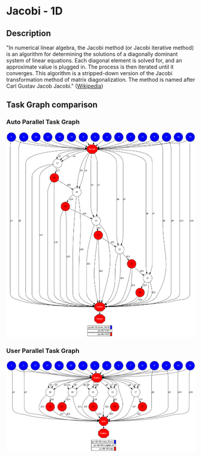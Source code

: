 # Jacobi - 1D


## Description

"In numerical linear algebra, the Jacobi method (or Jacobi iterative method) is an
algorithm for determining the solutions of a diagonally dominant system of linear
equations. Each diagonal element is solved for, and an approximate value is plugged
in. The process is then iterated until it converges. This algorithm is a stripped-down
version of the Jacobi transformation method of matrix diagonalization. The method
is named after Carl Gustav Jacob Jacobi." 
([Wikipedia][wikipedia-jacobi])


## Task Graph comparison

### Auto Parallel Task Graph

![AutoParallel Task Graph](./autoparallel/results/local/complete_graph.png)

### User Parallel Task Graph

![UserParallel Task Graph](./userparallel/results/local/complete_graph.png)


[wikipedia-jacobi]: https://en.wikipedia.org/wiki/Jacobi_method